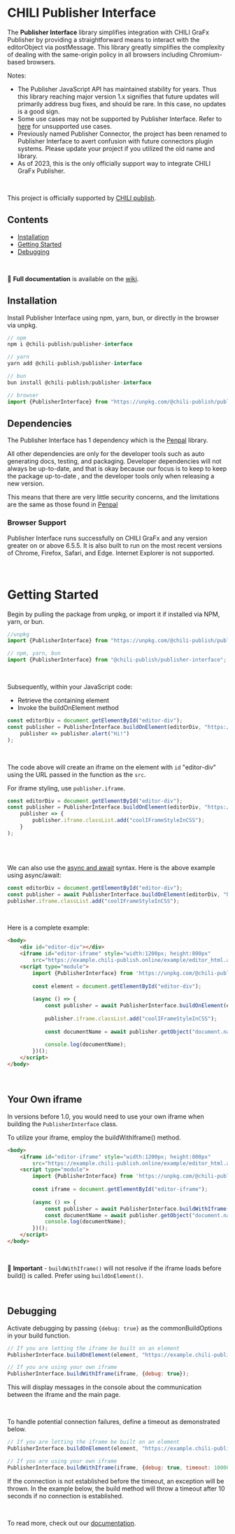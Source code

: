 # CHILI Publisher Interface
The **Publisher Interface** library simplifies integration with CHILI GraFx Publisher by providing a straightforward means to interact with the editorObject via postMessage. This library greatly simplifies the complexity of dealing with the same-origin policy in all browsers including Chromium-based browsers.

Notes:
- The Publisher JavaScript API has maintained stability for years. Thus this library reaching major version 1.x signifies that future updates will primarily address bug fixes, and should be rare. In this case, no updates is a good sign.
- Some use cases may not be supported by Publisher Interface. Refer to [here]() for unsupported use cases.
- Previously named Publisher Connector, the project has been renamed to Publisher Interface to avert confusion with future connectors plugin systems. Please update your project if you utilized the old name and library.
- As of 2023, this is the only officially support way to integrate CHILI GraFx Publisher.

<br/>

This project is officially supported by [CHILI publish](https://chili-publish.com).

## Contents
- [Installation](#installation)
- [Getting Started](#getting-started)
- [Debugging](#debugging)

<br/>

📘 **Full documentation** is available on the [wiki](https://github.com/chili-publish/publisher-interface/wiki).

## Installation
Install Publisher Interface using npm, yarn, bun, or directly in the browser via unpkg.

```javascript
// npm
npm i @chili-publish/publisher-interface

// yarn
yarn add @chili-publish/publisher-interface

// bun
bun install @chili-publish/publisher-interface

// browser
import {PublisherInterface} from "https://unpkg.com/@chili-publish/publisher-interface@latest/dist/PublisherInterface.min.js";
```

## Dependencies
The Publisher Interface has 1 dependency which is the [Penpal](https://github.com/Aaronius/penpal) library.

All other dependencies are only for the developer tools such as auto generating docs, testing, and packaging. Developer dependencies will not always be up-to-date, and that is okay because our focus is to keep to keep the package up-to-date , and the developer tools only when releasing a new version.

This means that there are very little security concerns, and the limitations are the same as those found in [Penpal](https://github.com/Aaronius/penpal)

### Browser Support

Publisher Interface runs successfully on CHILI GraFx and any version greater on or above 6.5.5. It is also built to run on the most recent versions of Chrome, Firefox, Safari, and Edge. Internet Explorer is not supported.

<br/>

# Getting Started
Begin by pulling the package from unpkg, or import it if installed via NPM, yarn, or bun.

```javascript
//unpkg
import {PublisherInterface} from "https://unpkg.com/@chili-publish/publisher-interface@latest/dist/PublisherInterface.min.js";

// npm, yarn, bun
import {PublisherInterface} from "@chili-publish/publisher-interface";
```

<br/>

Subsequently, within your JavaScript code:
- Retrieve the containing element
- Invoke the buildOnElement method

```javascript
const editorDiv = document.getElementById("editor-div");
const publisher = PublisherInterface.buildOnElement(editorDiv, "https://example.chili-publish.online/example/editor_html.aspx?doc=3d178228-a9b9-49d0-90d9-c1c8f8b67f05&apiKey=Sczs1ruhiZcaFiqg0G0").then(
    publisher => publisher.alert("Hi!")
);
```

<br/>

The code above will create an iframe on the element with `id` "editor-div" using the URL passed in the function as the `src`.

For iframe styling, use `publisher.iframe`.

```javascript
const editorDiv = document.getElementById("editor-div");
const publisher = PublisherInterface.buildOnElement(editorDiv, "https://example.chili-publish.online/example/editor_html.aspx?doc=3d178228-a9b9-49d0-90d9-c1c8f8b67f05&apiKey=Sczs1ruhiZcaFiqg0G0").then(
    publisher => {
        publisher.iframe.classList.add("coolIFrameStyleInCSS");
    }
);
```

<br/>
<br/>

We can also use the [async and await](https://developer.mozilla.org/en-US/docs/Learn/JavaScript/Asynchronous/Promises#async_and_await) syntax. Here is the above example using async/await:

```javascript
const editorDiv = document.getElementById("editor-div");
const publisher = await PublisherInterface.buildOnElement(editorDiv, "https://example.chili-publish.online/example/editor_html.aspx?doc=3d178228-a9b9-49d0-90d9-c1c8f8b67f05&apiKey=Sczs1ruhiZcaFiqg0G0");
publisher.iframe.classList.add("coolIFrameStyleInCSS");
```

<br/>

Here is a complete example:
```html
<body>
    <div id="editor-div"></div>
    <iframe id="editor-iframe" style="width:1200px; height:800px"
        src="https://example.chili-publish.online/example/editor_html.aspx?doc=3d178228-a9b9-49d0-90d9-c1c8f8b67f05&apiKey=Sczs1ruhiZcaFiqg0G0"></iframe>
    <script type="module">
        import {PublisherInterface} from 'https://unpkg.com/@chili-publish/publisher-interface@latest/dist/PublisherInterface.min.js';
    
        const element = document.getElementById("editor-div");
    
        (async () => {
            const publisher = await PublisherInterface.buildOnElement(element, "https://example.chili-publish.online/example/editor_html.aspx?doc=3d178228-a9b9-49d0-90d9-c1c8f8b67f05&apiKey=Sczs1ruhiZcaFiqg0G0");
            
            publisher.iframe.classList.add("coolIFrameStyleInCSS");
            
            const documentName = await publisher.getObject("document.name");
            
            console.log(documentName);
        })();
    </script>
</body>
```
<br/>

## Your Own iframe
In versions before 1.0, you would need to use your own iframe when building the `PublisherInterface` class.

To utilize your iframe, employ the buildWithIframe() method.

```html
<body>
    <iframe id="editor-iframe" style="width:1200px; height:800px"
        src="https://example.chili-publish.online/example/editor_html.aspx?doc=3d178228-a9b9-49d0-90d9-c1c8f8b67f05&apiKey=Sczs1ruhiZcaFiqg0G0"></iframe>
    <script type="module">
        import {PublisherInterface} from 'https://unpkg.com/@chili-publish/publisher-interface@latest/dist/PublisherInterface.min.js';
    
        const iframe = document.getElementById("editor-iframe");
    
        (async () => {
            const publisher = await PublisherInterface.buildWithIframe(iframe);
            const documentName = await publisher.getObject("document.name");
            console.log(documentName);
        })();
    </script>
</body>

```

<br/>

🚨 **Important** - `buildWithIframe()` will not resolve if the iframe loads before build() is called. Prefer using `buildOnElement()`.

<br/>

## Debugging
Activate debugging by passing `{debug: true}` as the commonBuildOptions in your build function.

```javascript
// If you are letting the iframe be built on an element
PublisherInterface.buildOnElement(element, "https://example.chili-publish.online/example/editor_html.aspx?doc=3d178228-a9b9-49d0-90d9-c1c8f8b67f05&apiKey=Sczs1ruhiZcaFiqg0G0", {debug: true})

// If you are using your own iframe
PublisherInterface.buildWithIframe(iframe, {debug: true});
```

This will display messages in the console about the communication between the iframe and the main page.

<br/>

To handle potential connection failures, define a timeout as demonstrated below.
```javascript
// If you are letting the iframe be built on an element
PublisherInterface.buildOnElement(element, "https://example.chili-publish.online/example/editor_html.aspx?doc=3d178228-a9b9-49d0-90d9-c1c8f8b67f05&apiKey=Sczs1ruhiZcaFiqg0G0", {debug: true, timeout: 10000})

// If you are using your own iframe
PublisherInterface.buildWithIframe(iframe, {debug: true, timeout: 10000});
```

If the connection is not established before the timeout, an exception will be thrown. In the example below, the build method will throw a timeout after 10 seconds if no connection is established.

<br/>

To read more, check out our [documentation](#documentation).
